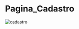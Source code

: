 # Pagina_Cadastro

![cadastro](https://github.com/Patrickcder/Pagina_Cadastro/assets/98431984/dd6f33e7-ed7f-4a92-a3f9-cb0f404a7a97)
